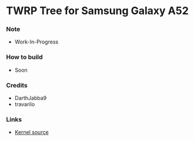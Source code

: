 # TWRP Tree for Samsung Galaxy A52

### Note
* Work-In-Progress

### How to build
* Soon

### Credits
* DarthJabba9
* travarilo

### Links
* [Kernel source](https://github.com/Samsung-SM7215/android_kernel_samsung_sm7125)
